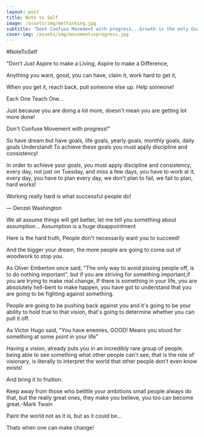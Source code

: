 ```yaml
---
layout: post
title: Note to Self
image: /assets/img/methinking.jpg
subtitle: "Dont Confuse Movement with progress...Growth is the only Guarantee, that tomorrow is going to be better"
cover-img: /assets/img/movementvsprogress.jpg
---
```


#NoteToSelf

&quot;Don&#39;t Just Aspire to make a Living, Aspire to make a Difference,

Anything you want, good, you can have, claim it, work hard to get it,

 When you get it, reach back, pull someone else up. Help someone!

Each One Teach One...

Just because you are doing a lot more, doesn&#39;t mean you are getting lot more done!

Don&#39;t Confuse Movement with progress!&quot;

So have dream but have goals, life goals, yearly goals, monthly goals, daily goals Understand! To achieve these goals you must apply discipline and consistency!

In order to achieve your goals, you must apply discipline and consistency, every day, not just on Tuesday, and miss a few days, you have to work at it, every day, you have to plan every day, we don&#39;t plan to fail, we fail to plan, hard works!

Working really hard is what successful people do!

 ― Denzel Washington

We all assume things will get better, let me tell you something about assumption... Assumption is a huge disappointment

Here is the hard truth, People don&#39;t necessarily want you to succeed!

And the bigger your dream, the more people are going to come out of woodwork to stop you.

 As Oliver Emberton once said, &quot;The only way to avoid pissing people off, is to do nothing important&quot;, but if you are striving for something important,if you are trying to make real change, If there is something in your life, you are absolutely hell-bent to make happen, you have got to understand that you are going to be fighting against something.

People are going to be pushing back against you and it&#39;s going to be your ability to hold true to that vision, that&#39;s going to determine whether you can pull it off.

As Victor Hugo said, &quot;You have enemies, GOOD! Means you stood for something at some point in your life&quot;

Having a vision, already puts you in an incredibly rare group of people, being able to see something what other people can&#39;t see, that is the role of visionary, is literally to interpret the world that other people don&#39;t even know exists!

And bring it to fruition.

Keep away from those who belittle your ambitions small people always do that, but the really great ones, they make you believe, you too can become great.-Mark Twain

Paint the world not as it is, but as it could be...

Thats when one can make change!




